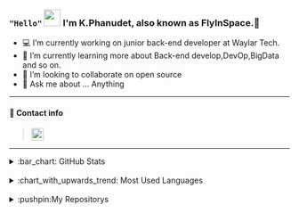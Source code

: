 ### `"Hello"` <img src="https://raw.githubusercontent.com/MartinHeinz/MartinHeinz/master/wave.gif" width="30px"> I'm K.Phanudet, also known as FlyInSpace.:rocket: 

* 💻 I’m currently working on junior back-end developer at Waylar Tech.
* 🌱 I’m currently learning more about Back-end develop,DevOp,BigData and so on.
* 👯 I’m looking to collaborate on open source
* 💬 Ask me about ... Anything


--------

#### :postbox: Contact info  
>[<img align="center" alt="LinkedIn" width="22px" src="https://cdn.jsdelivr.net/npm/simple-icons@v3/icons/linkedin.svg" />][linkedin]
><br />
--------

<details>
    <summary>:bar_chart: GitHub Stats</summary>
     <img align="center" alt="FlyInSpace's Github Stats" src="https://github-readme-stats.vercel.app/api?username=PhanudetFlyInSpace&count_private=true&show_icons=true&include_all_commits=true&theme=flag-india" />
</details>
<br />
<details>
    <summary>:chart_with_upwards_trend: Most Used Languages</summary>
     <img align="center" alt="FlyInSpace's Github Top Langs" src="https://github-readme-stats.vercel.app/api/top-langs/?username=PhanudetFlyInSpace&layout=compact&theme=vue" />
</details>
<br />
<details>
    <summary>:pushpin:My Repositorys</summary>
    <img align="center" alt="FlyInSpace's Github Readme Card" src="https://github-readme-stats.vercel.app/api/pin/?username=PhanudetFlyInSpace&repo=Bot-Line-Practice-Covid&theme=vue" />
</details>
<br />

[linkedin]: https://linkedin.com/in/kphanudet

